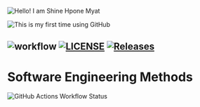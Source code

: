 ![Hello! I am Shine Hpone Myat](https://img.shields.io/badge/Hello!-I%20am%20Shine%20Hpone%20Myat-brightgreen)

![This is my first time using GitHub](https://img.shields.io/badge/This%20is%20my%20first%20time%20using-GitHub-blue)

![workflow](https://github.com/ShineHponeMyat-Honours-Project/sem/actions/workflows/main.yml/badge.svg)
[![LICENSE](https://img.shields.io/github/license/ShineHponeMyat-Honours-Project/sem.svg?style=flat-square)](https://github.com/ShineHponeMyat-Honours-Project/sem/blob/master/LICENSE)
[![Releases](https://img.shields.io/github/release/ShineHponeMyat-Honours-Project/sem/all.svg?style=flat-square)](https://github.com/ShineHponeMyat-Honours-Project/sem/releases)
-------
# Software Engineering Methods
![GitHub Actions Workflow Status](https://img.shields.io/github/actions/workflow/status/PhyuSinThaw40685566/sem/main.yml)